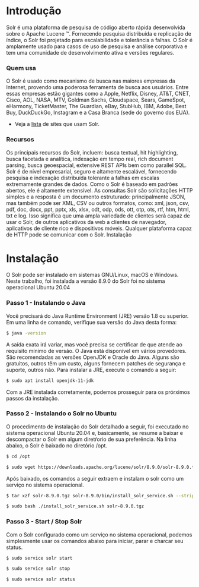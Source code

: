 # Introdução

Solr é uma plataforma de pesquisa de código aberto rápida desenvolvida sobre o Apache Lucene ™. Fornecendo pesquisa distribuída e replicação de índice, o Solr foi projetado para escalabilidade e tolerância a falhas. O Solr é amplamente usado para casos de uso de pesquisa e análise corporativa e tem uma comunidade de desenvolvimento ativa e versões regulares.
 
### Quem usa

O Solr é usado como mecanismo de busca nas maiores empresas da Internet, provendo uma poderosa ferramenta de busca aos usuários. Entre essas empresas estão gigantes como a Apple, Netflix, Disney, AT&T, CNET, Cisco, AOL, NASA, MTV, Goldman Sachs, Cloudspace, Sears, GameSpot, eHarmony, TicketMaster, The Guardian, eBay, StubHub, IBM, Adobe, Best Buy, DuckDuckGo, Instagram e a Casa Branca (sede do governo dos EUA).

* Veja a [lista](https://wiki.apache.org/solr/PublicServers) de sites que usam Solr.

### Recursos
Os principais recursos do Solr, incluem: busca textual, hit highlighting, busca facetada e analítica, indexação em tempo real, rich document parsing, busca geoespacial, extensive REST APIs bem como parallel SQL. Solr é de nível empresarial, seguro e altamente escalável, fornecendo pesquisa e indexação distribuída tolerante a falhas em escalas extremamente grandes de dados. 
Como o Solr é baseado em padrões abertos, ele é altamente extensível. As consultas Solr são solicitações HTTP simples e a resposta é um documento estruturado: principalmente JSON, mas também pode ser XML, CSV ou outros formatos, como: xml, json, csv, pdf, doc, docx, ppt, pptx, xls, xlsx, odt, odp, ods, ott, otp, ots, rtf, htm, html, txt e log. 
Isso significa que uma ampla variedade de clientes será capaz de usar o Solr, de outros aplicativos da web a clientes de navegador, aplicativos de cliente rico e dispositivos móveis. Qualquer plataforma capaz de HTTP pode se comunicar com o Solr. 
Instalação

 
# Instalação

O Solr pode ser instalado em sistemas GNU/Linux, macOS e Windows. Neste trabalho, foi instalada a versão 8.9.0 do Solr foi no sistema operacional Ubuntu 20.04

### Passo 1 - Instalando o Java

Você precisará do Java Runtime Environment (JRE) versão 1.8 ou superior. Em uma linha de comando, verifique sua versão do Java desta forma:

```bash
$ java -version
``` 
A saída exata irá variar, mas você precisa se certificar de que atende ao requisito mínimo de versão. O Java está disponível em vários provedores. São recomendadas as versões OpenJDK e Oracle do Java. Alguns são gratuitos, outros têm um custo, alguns fornecem patches de segurança e suporte, outros não. Para instalar a JRE, execute o comando a seguir:

```bash
$ sudo apt install openjdk-11-jdk
``` 

Com a JRE instalada corretamente, podemos prosseguir para os prórximos passos da instalação.

### Passo 2 - Instalando o Solr no Ubuntu
O procedimento de instalação do Solr detalhado a seguir, foi executado no sistema operacional Ubuntu 20.04 e, basicamente, se resume a baixar e descompactar o Solr em algum diretŕorio de sua preferência. 
Na linha abaixo, o Solr é baixado no diretório /opt.

```bash
$ cd /opt
``` 
```bash
$ sudo wget https://downloads.apache.org/lucene/solr/8.9.0/solr-8.9.0.tgz
``` 

Após baixado, os comandos a seguir extraem e instalam o solr como um serviço no sistema operacional.

```bash
$ tar xzf solr-8.9.0.tgz solr-8.9.0/bin/install_solr_service.sh --strip-components=2
``` 
```bash
$ sudo bash ./install_solr_service.sh solr-8.9.0.tgz
``` 

### Passo 3 - Start / Stop Solr 

Com o Solr configurado como um serviço no sistema operacional, podemos simplesmente usar os comandos abaixo para iniciar, parar e charcar seu status. 

```bash
$ sudo service solr start
``` 
```bash
$ sudo service solr stop
``` 
```bash
$ sudo service solr status
``` 
